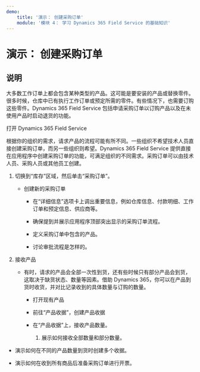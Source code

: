```yaml
---
demo:
    title: '演示： 创建采购订单'
    module: '模块 4： 学习 Dynamics 365 Field Service 的基础知识'
---
```


# 演示： 创建采购订单

## 说明

大多数工作订单上都会包含某种类型的产品。这可能是要安装的产品或替换零件。很多时候，仓库中已有执行工作订单或预定所需的零件。有些情况下，也需要订购这些零件。Dynamics 365 Field Service 包括申请采购订单以订购产品以及在未使用产品时启动退货的功能。 

 

打开 Dynamics 365 Field Service 

 

根据你的组织的需求，请求产品的流程可能有所不同。一些组织不希望技术人员直接创建采购订单，而另一些组织则希望。Dynamics 365 Field Service 提供直接在应用程序中创建采购订单的功能，可满足组织的不同需求。采购订单可以由技术人员、采购人员或其他员工创建。 

1. 切换到“库存”区域，然后单击“采购订单”。

	- 创建新的采购订单

		- 在“详细信息”选项卡上调出重要信息，例如仓库信息、付款明细、工作订单和预定信息、供应商等。 

		- 确保提到并展示应用程序顶部突出显示的采购订单流程。 

		- 定义采购订单中包含的产品。 

		- 讨论审批流程是怎样的。

2. 接收产品

	- 有时，请求的产品会全部一次性到货，还有些时候只有部分产品会到货，这取决于缺货状态、数量等因素。借助 Dynamics 365，你可以在产品到货时收货，并对比记录收到的具体数量与订购的数量。 

		- 打开现有产品

		- 前往“产品收据”，创建产品收据

		- 在“产品收据”上，接收产品数量。 

			1. 展示如何接收全部数量和部分数量。 

- 演示如何在不同的产品数量到货时创建多个收据。 

- 演示如何在收到所有商品后准备采购订单进行开票。 
